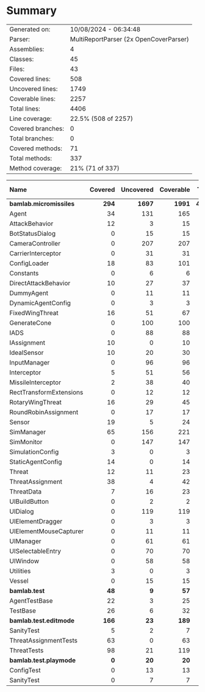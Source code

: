﻿# Summary
|||
|:---|:---|
| Generated on: | 10/08/2024 - 06:34:48 |
| Parser: | MultiReportParser (2x OpenCoverParser) |
| Assemblies: | 4 |
| Classes: | 45 |
| Files: | 43 |
| Covered lines: | 508 |
| Uncovered lines: | 1749 |
| Coverable lines: | 2257 |
| Total lines: | 4406 |
| Line coverage: | 22.5% (508 of 2257) |
| Covered branches: | 0 |
| Total branches: | 0 |
| Covered methods: | 71 |
| Total methods: | 337 |
| Method coverage: | 21% (71 of 337) |

|**Name**|**Covered**|**Uncovered**|**Coverable**|**Total**|**Line coverage**|**Covered**|**Total**|**Branch coverage**|**Covered**|**Total**|**Method coverage**|
|:---|---:|---:|---:|---:|---:|---:|---:|---:|---:|---:|---:|
|**bamlab.micromissiles**|**294**|**1697**|**1991**|**4209**|**14.7%**|**0**|**0**|****|**51**|**310**|**16.4%**|
|Agent|34|131|165|293|20.6%|0|0||9|30|30%|
|AttackBehavior|12|3|15|62|80%|0|0||2|3|66.6%|
|BotStatusDialog|0|15|15|30|0%|0|0||0|2|0%|
|CameraController|0|207|207|454|0%|0|0||0|23|0%|
|CarrierInterceptor|0|31|31|48|0%|0|0||0|5|0%|
|ConfigLoader|18|83|101|149|17.8%|0|0||2|12|16.6%|
|Constants|0|6|6|17|0%|0|0||0|2|0%|
|DirectAttackBehavior|10|27|37|88|27%|0|0||1|2|50%|
|DummyAgent|0|11|11|293|0%|0|0||0|5|0%|
|DynamicAgentConfig|0|3|3|122|0%|0|0||0|1|0%|
|FixedWingThreat|16|51|67|139|23.8%|0|0||2|10|20%|
|GenerateCone|0|100|100|144|0%|0|0||0|9|0%|
|IADS|0|88|88|140|0%|0|0||0|17|0%|
|IAssignment|10|0|10|42|100%|0|0||3|3|100%|
|IdealSensor|10|20|30|55|33.3%|0|0||1|5|20%|
|InputManager|0|96|96|142|0%|0|0||0|11|0%|
|Interceptor|5|51|56|101|8.9%|0|0||2|10|20%|
|MissileInterceptor|2|38|40|78|5%|0|0||1|4|25%|
|RectTransformExtensions|0|12|12|18|0%|0|0||0|4|0%|
|RotaryWingThreat|16|29|45|79|35.5%|0|0||1|9|11.1%|
|RoundRobinAssignment|0|17|17|44|0%|0|0||0|2|0%|
|Sensor|19|5|24|118|79.1%|0|0||2|3|66.6%|
|SimManager|65|156|221|367|29.4%|0|0||8|28|28.5%|
|SimMonitor|0|147|147|233|0%|0|0||0|19|0%|
|SimulationConfig|3|0|3|122|100%|0|0||1|1|100%|
|StaticAgentConfig|14|0|14|62|100%|0|0||5|5|100%|
|Threat|12|11|23|49|52.1%|0|0||3|5|60%|
|ThreatAssignment|38|4|42|79|90.4%|0|0||5|5|100%|
|ThreatData|7|16|23|45|30.4%|0|0||2|5|40%|
|UIBuildButton|0|2|2|11|0%|0|0||0|2|0%|
|UIDialog|0|119|119|198|0%|0|0||0|18|0%|
|UIElementDragger|0|3|3|12|0%|0|0||0|1|0%|
|UIElementMouseCapturer|0|11|11|20|0%|0|0||0|3|0%|
|UIManager|0|61|61|106|0%|0|0||0|16|0%|
|UISelectableEntry|0|70|70|113|0%|0|0||0|15|0%|
|UIWindow|0|58|58|100|0%|0|0||0|9|0%|
|Utilities|3|0|3|9|100%|0|0||1|1|100%|
|Vessel|0|15|15|27|0%|0|0||0|5|0%|
|**bamlab.test**|**48**|**9**|**57**|**99**|**84.2%**|**0**|**0**|****|**9**|**11**|**81.8%**|
|AgentTestBase|22|3|25|46|88%|0|0||4|5|80%|
|TestBase|26|6|32|53|81.2%|0|0||5|6|83.3%|
|**bamlab.test.editmode**|**166**|**23**|**189**|**459**|**87.8%**|**0**|**0**|****|**11**|**13**|**84.6%**|
|SanityTest|5|2|7|22|71.4%|0|0||2|2|100%|
|ThreatAssignmentTests|63|0|63|141|100%|0|0||2|2|100%|
|ThreatTests|98|21|119|296|82.3%|0|0||7|9|77.7%|
|**bamlab.test.playmode**|**0**|**20**|**20**|**54**|**0%**|**0**|**0**|****|**0**|**3**|**0%**|
|ConfigTest|0|13|13|30|0%|0|0||0|2|0%|
|SanityTest|0|7|7|24|0%|0|0||0|1|0%|
